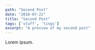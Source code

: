 ```yaml
---
path: "Second Post"
date: "2018-07-22"
title: "Second Post"
tags: ['stuff', 'tings']
excerpt: "A preview of my second post"
---
```


Lorem ipsum.
